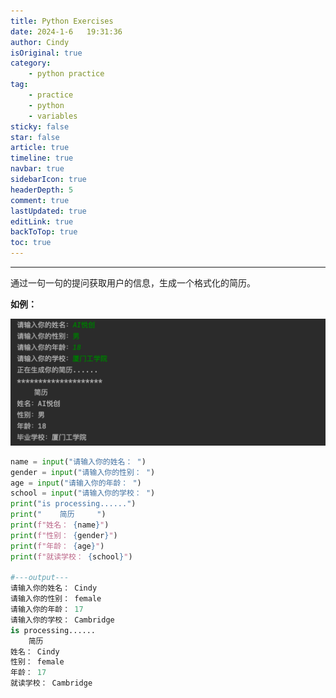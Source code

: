 ```yaml
---
title: Python Exercises
date: 2024-1-6   19:31:36
author: Cindy
isOriginal: true
category: 
    - python practice
tag:
    - practice
    - python
    - variables
sticky: false
star: false
article: true
timeline: true
navbar: true
sidebarIcon: true
headerDepth: 5
comment: true
lastUpdated: true
editLink: true
backToTop: true
toc: true
---
```


---
通过一句一句的提问获取用户的信息，生成一个格式化的简历。

**如例：**

![fb736dc40ee235cf8565a7d6ed222fd3.png](./Exercise-answering-software.assets/fb736dc40ee235cf8565a7d6ed222fd3.png)

```python
name = input("请输入你的姓名： ")
gender = input("请输入你的性别： ")
age = input("请输入你的年龄： ")
school = input("请输入你的学校： ")
print("is processing......")
print("    简历     ")
print(f"姓名： {name}")
print(f"性别： {gender}")
print(f"年龄： {age}")
print(f"就读学校： {school}")

#---output---
请输入你的姓名： Cindy
请输入你的性别： female
请输入你的年龄： 17
请输入你的学校： Cambridge
is processing......
    简历     
姓名： Cindy
性别： female
年龄： 17
就读学校： Cambridge
```

